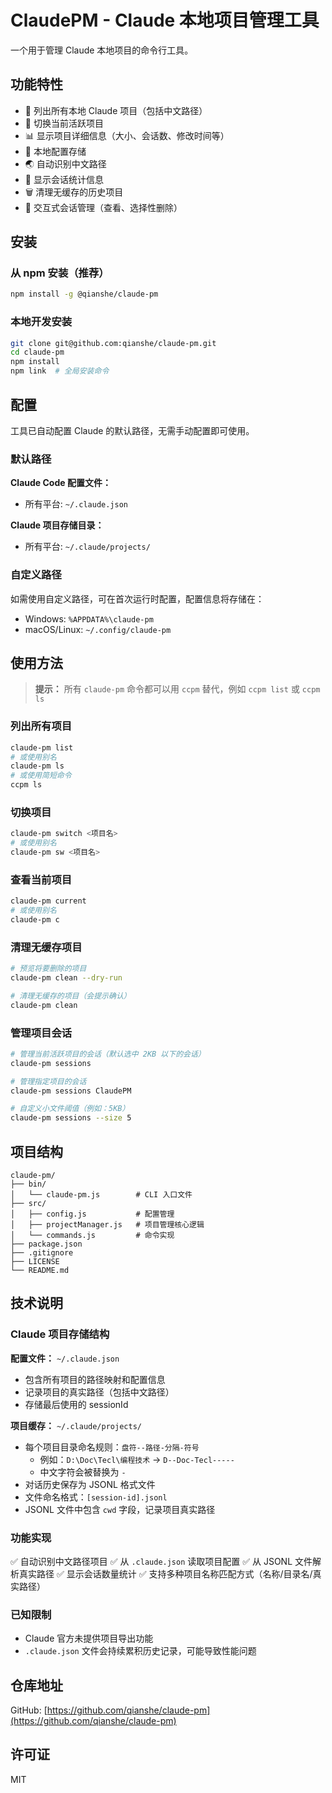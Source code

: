 # ClaudePM - Claude 本地项目管理工具

一个用于管理 Claude 本地项目的命令行工具。

## 功能特性

- 📁 列出所有本地 Claude 项目（包括中文路径）
- 🔄 切换当前活跃项目
- 📊 显示项目详细信息（大小、会话数、修改时间等）
- 💾 本地配置存储
- 🌏 自动识别中文路径
- 📝 显示会话统计信息
- 🗑️ 清理无缓存的历史项目
- 🎯 交互式会话管理（查看、选择性删除）

## 安装

### 从 npm 安装（推荐）

```bash
npm install -g @qianshe/claude-pm
```

### 本地开发安装

```bash
git clone git@github.com:qianshe/claude-pm.git
cd claude-pm
npm install
npm link  # 全局安装命令
```

## 配置

工具已自动配置 Claude 的默认路径，无需手动配置即可使用。

### 默认路径

**Claude Code 配置文件：**
- 所有平台: `~/.claude.json`

**Claude 项目存储目录：**
- 所有平台: `~/.claude/projects/`

### 自定义路径

如需使用自定义路径，可在首次运行时配置，配置信息将存储在：
- Windows: `%APPDATA%\claude-pm`
- macOS/Linux: `~/.config/claude-pm`

## 使用方法

> **提示：** 所有 `claude-pm` 命令都可以用 `ccpm` 替代，例如 `ccpm list` 或 `ccpm ls`

### 列出所有项目

```bash
claude-pm list
# 或使用别名
claude-pm ls
# 或使用简短命令
ccpm ls
```

### 切换项目

```bash
claude-pm switch <项目名>
# 或使用别名
claude-pm sw <项目名>
```

### 查看当前项目

```bash
claude-pm current
# 或使用别名
claude-pm c
```

### 清理无缓存项目

```bash
# 预览将要删除的项目
claude-pm clean --dry-run

# 清理无缓存的项目（会提示确认）
claude-pm clean
```

### 管理项目会话

```bash
# 管理当前活跃项目的会话（默认选中 2KB 以下的会话）
claude-pm sessions

# 管理指定项目的会话
claude-pm sessions ClaudePM

# 自定义小文件阈值（例如：5KB）
claude-pm sessions --size 5
```

## 项目结构

```
claude-pm/
├── bin/
│   └── claude-pm.js        # CLI 入口文件
├── src/
│   ├── config.js           # 配置管理
│   ├── projectManager.js   # 项目管理核心逻辑
│   └── commands.js         # 命令实现
├── package.json
├── .gitignore
├── LICENSE
└── README.md
```

## 技术说明

### Claude 项目存储结构

**配置文件：** `~/.claude.json`
- 包含所有项目的路径映射和配置信息
- 记录项目的真实路径（包括中文路径）
- 存储最后使用的 sessionId

**项目缓存：** `~/.claude/projects/`
- 每个项目目录命名规则：`盘符--路径-分隔-符号`
  - 例如：`D:\Doc\Tecl\编程技术` → `D--Doc-Tecl-----`
  - 中文字符会被替换为 `-`
- 对话历史保存为 JSONL 格式文件
- 文件命名格式：`[session-id].jsonl`
- JSONL 文件中包含 `cwd` 字段，记录项目真实路径

### 功能实现

✅ 自动识别中文路径项目
✅ 从 `.claude.json` 读取项目配置
✅ 从 JSONL 文件解析真实路径
✅ 显示会话数量统计
✅ 支持多种项目名称匹配方式（名称/目录名/真实路径）

### 已知限制

- Claude 官方未提供项目导出功能
- `.claude.json` 文件会持续累积历史记录，可能导致性能问题

## 仓库地址

GitHub: [https://github.com/qianshe/claude-pm](https://github.com/qianshe/claude-pm)

## 许可证

MIT
